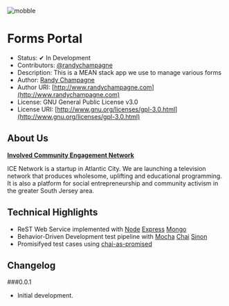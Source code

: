 ![mobble](http://cloud.scott.ee/images/mobble.png)

# Forms Portal

* Status: ✔ In Development
* Contributors: [@randychampagne](http://twitter.com/randychampagne)
* Description: This is a MEAN stack app we use to manage various forms
* Author: [Randy Champagne](http://www.randychampagne.com)
* Author URI: [http://www.randychampagne.com](http://www.randychampagne.com)
* License: GNU General Public License v3.0
* License URI: [http://www.gnu.org/licenses/gpl-3.0.html](http://www.gnu.org/licenses/gpl-3.0.html)




## About Us

**[Involved Community Engagement Network](http://icenetworktv.github.io/)**

ICE Network is a startup in Atlantic City. We are launching a television network that produces wholesome, uplifting and educational programming. It is also a platform for social entrepreneurship and community activism in the greater South Jersey area.




## Technical Highlights

* ReST Web Service implemented with [Node](https://nodejs.org/en/) [Express](http://expressjs.com/) [Mongo](https://www.mongodb.com/)
* Behavior-Driven Development test pipeline with [Mocha](https://mochajs.org/) [Chai](http://chaijs.com/) [Sinon](http://sinonjs.org/)
* Promisifyed test cases using [chai-as-promised](https://github.com/domenic/chai-as-promised)




## Changelog

###0.0.1
* Initial development.
